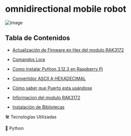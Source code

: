 # omnidirectional mobile robot

![image](https://raw.githubusercontent.com/miguelvmonroy/vehiculo-omnidireccional/refs/heads/main/fondovehiculo.png)


## Tabla de Contenidos
- [Actualización de Fimware en Hex del modulo RAK3172](https://github.com/miguelvmonroy/Instrumented-Mooring-Location-Alert-SystemDesign/wiki/Actualizaci%C3%B3n-de-Fimware-en-Hex-del-modulo-RAK3172)

- [Comandos Lora](https://github.com/miguelvmonroy/Instrumented-Mooring-Location-Alert-SystemDesign/wiki/Comandos-Lora)

- [Como instalar Python 3.12.3 en Raspberry Pi](https://github.com/miguelvmonroy/Instrumented-Mooring-Location-Alert-SystemDesign/wiki/Como-instalar-Python-3.12.3-en-Raspberry-Pi)

- [Convertidor ASCII A HEXADECIMAL](https://github.com/miguelvmonroy/Instrumented-Mooring-Location-Alert-SystemDesign/wiki/Convertidor--ASCII-A-HEXADECIMAL)

- [Cómo saber que Puerto esta usándose](https://github.com/miguelvmonroy/Instrumented-Mooring-Location-Alert-SystemDesign/wiki/c%C3%B3mo-saber-que-Puerto-esta-us%C3%A1ndose)

- [Informacion del modulo RAK3172](https://github.com/miguelvmonroy/Instrumented-Mooring-Location-Alert-SystemDesign/wiki/Informacion-del-modulo-RAK3172)

- [Instalación de Bibliotecas](https://github.com/miguelvmonroy/Instrumented-Mooring-Location-Alert-SystemDesign/wiki/Instalaci%C3%B3n-de-Bibliotecas)


🛠 Tecnologías Utilizadas

🐍 Python
